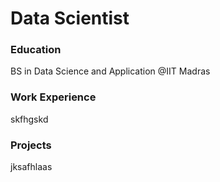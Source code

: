 # Data Scientist

### Education
BS in Data Science and Application @IIT Madras

### Work Experience
skfhgskd

### Projects
jksafhlaas
